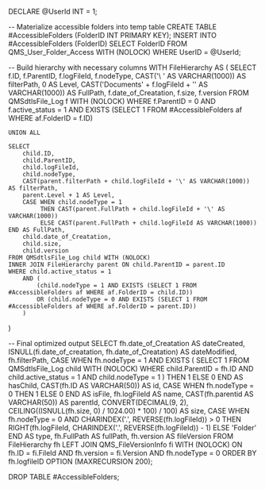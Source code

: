 DECLARE @UserId INT = 1;

-- Materialize accessible folders into temp table
CREATE TABLE #AccessibleFolders (FolderID INT PRIMARY KEY);
INSERT INTO #AccessibleFolders (FolderID)
SELECT FolderID 
FROM QMS_User_Folder_Access WITH (NOLOCK)
WHERE UserID = @UserId;

-- Build hierarchy with necessary columns
WITH FileHierarchy AS (
    SELECT 
        f.ID,
        f.ParentID,
        f.logFileId,
        f.nodeType,
        CAST('\ ' AS VARCHAR(1000)) AS filterPath,
        0 AS Level,
        CAST('Documents\' + f.logFileId + '\' AS VARCHAR(1000)) AS FullPath,
        f.date_of_Creatation,
        f.size,
        f.version
    FROM QMSdtlsFile_Log f WITH (NOLOCK)
    WHERE f.ParentID = 0
        AND f.active_status = 1
        AND EXISTS (SELECT 1 FROM #AccessibleFolders af WHERE af.FolderID = f.ID)

    UNION ALL

    SELECT 
        child.ID,
        child.ParentID,
        child.logFileId,
        child.nodeType,
        CAST(parent.filterPath + child.logFileId + '\' AS VARCHAR(1000)) AS filterPath,
        parent.Level + 1 AS Level,
        CASE WHEN child.nodeType = 1 
             THEN CAST(parent.FullPath + child.logFileId + '\' AS VARCHAR(1000)) 
             ELSE CAST(parent.FullPath + child.logFileId AS VARCHAR(1000)) END AS FullPath,
        child.date_of_Creatation,
        child.size,
        child.version
    FROM QMSdtlsFile_Log child WITH (NOLOCK)
    INNER JOIN FileHierarchy parent ON child.ParentID = parent.ID
    WHERE child.active_status = 1
        AND (
            (child.nodeType = 1 AND EXISTS (SELECT 1 FROM #AccessibleFolders af WHERE af.FolderID = child.ID))
            OR (child.nodeType = 0 AND EXISTS (SELECT 1 FROM #AccessibleFolders af WHERE af.FolderID = parent.ID))
        )
)

-- Final optimized output
SELECT 
    fh.date_of_Creatation AS dateCreated,
    ISNULL(fi.date_of_creatation, fh.date_of_Creatation) AS dateModified,
    fh.filterPath,
    CASE
        WHEN fh.nodeType = 1 AND EXISTS (
            SELECT 1
            FROM QMSdtlsFile_Log child WITH (NOLOCK)
            WHERE child.ParentID = fh.ID 
                AND child.active_status = 1 
                AND child.nodeType = 1
        ) THEN 1
        ELSE 0
    END AS hasChild,
    CAST(fh.ID AS VARCHAR(50)) AS id,
    CASE WHEN fh.nodeType = 0 THEN 1 ELSE 0 END AS isFile,
    fh.logFileId AS name,
    CAST(fh.parentid AS VARCHAR(50)) AS parentId,
    CONVERT(DECIMAL(9, 2), CEILING((ISNULL(fh.size, 0) / 1024.00) * 100) / 100) AS size,
    CASE 
        WHEN fh.nodeType = 0 AND CHARINDEX('.', REVERSE(fh.logFileId)) > 0
            THEN RIGHT(fh.logFileId, CHARINDEX('.', REVERSE(fh.logFileId)) - 1)
        ELSE 'Folder'
    END AS type,
    fh.FullPath AS fullPath,
    fh.version AS fileVersion
FROM FileHierarchy fh
LEFT JOIN QMS_FileVersionInfo fi WITH (NOLOCK) 
    ON fh.ID = fi.FileId 
    AND fh.version = fi.Version 
    AND fh.nodeType = 0
ORDER BY fh.logfileID
OPTION (MAXRECURSION 200);

DROP TABLE #AccessibleFolders;